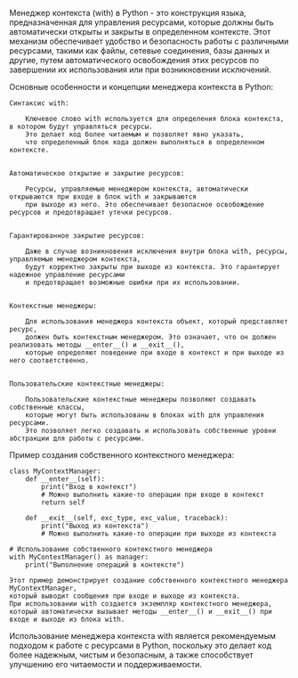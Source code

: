 
Менеджер контекста (with) в Python - это конструкция языка, предназначенная для управления ресурсами, 
которые должны быть автоматически открыты и закрыты в определенном контексте. 
Этот механизм обеспечивает удобство и безопасность работы с различными ресурсами, такими как файлы, 
сетевые соединения, базы данных и другие, путем автоматического освобождения этих ресурсов 
по завершении их использования или при возникновении исключений.


Основные особенности и концепции менеджера контекста в Python:

    Синтаксис with: 
        
        Ключевое слово with используется для определения блока контекста, в котором будут управляться ресурсы.
        Это делает код более читаемым и позволяет явно указать, 
        что определенный блок кода должен выполняться в определенном контексте.


    Автоматическое открытие и закрытие ресурсов:
        
        Ресурсы, управляемые менеджером контекста, автоматически открываются при входе в блок with и закрываются 
        при выходе из него. Это обеспечивает безопасное освобождение ресурсов и предотвращает утечки ресурсов.


    Гарантированное закрытие ресурсов: 
        
        Даже в случае возникновения исключения внутри блока with, ресурсы, управляемые менеджером контекста, 
        будут корректно закрыты при выходе из контекста. Это гарантирует надежное управление ресурсами 
        и предотвращает возможные ошибки при их использовании.


    Контекстные менеджеры: 
    
        Для использования менеджера контекста объект, который представляет ресурс, 
        должен быть контекстным менеджером. Это означает, что он должен реализовать методы __enter__() и __exit__(), 
        которые определяют поведение при входе в контекст и при выходе из него соответственно.


    Пользовательские контекстные менеджеры: 
    
        Пользовательские контекстные менеджеры позволяют создавать собственные классы, 
        которые могут быть использованы в блоках with для управления ресурсами. 
        Это позволяет легко создавать и использовать собственные уровни абстракции для работы с ресурсами.



Пример создания собственного контекстного менеджера:
    
    class MyContextManager:
        def __enter__(self):
            print("Вход в контекст")
            # Можно выполнить какие-то операции при входе в контекст
            return self
        
        def __exit__(self, exc_type, exc_value, traceback):
            print("Выход из контекста")
            # Можно выполнить какие-то операции при выходе из контекста
    
    # Использование собственного контекстного менеджера
    with MyContextManager() as manager:
        print("Выполнение операций в контексте")
    
    Этот пример демонстрирует создание собственного контекстного менеджера MyContextManager, 
    который выводит сообщения при входе и выходе из контекста. 
    При использовании with создается экземпляр контекстного менеджера, 
    который автоматически вызывает методы __enter__() и __exit__() при входе и выходе из блока with.


Использование менеджера контекста with является рекомендуемым подходом к работе с ресурсами в Python, 
поскольку это делает код более надежным, чистым и безопасным, 
а также способствует улучшению его читаемости и поддерживаемости.
